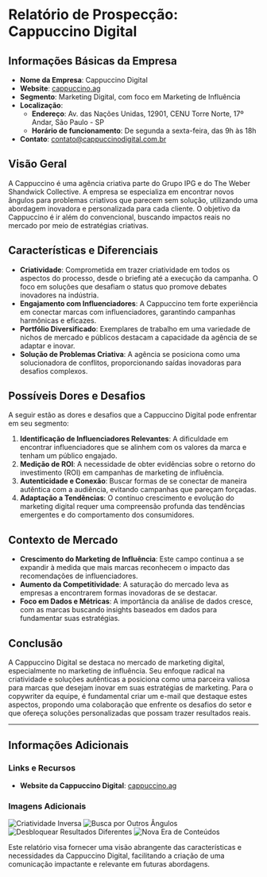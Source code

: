 # Relatório de Prospecção: Cappuccino Digital

## Informações Básicas da Empresa
- **Nome da Empresa**: Cappuccino Digital
- **Website**: [cappuccino.ag](http://www.cappuccino.ag)
- **Segmento**: Marketing Digital, com foco em Marketing de Influência
- **Localização**: 
  - **Endereço**: Av. das Nações Unidas, 12901, CENU Torre Norte, 17º Andar, São Paulo - SP
  - **Horário de funcionamento**: De segunda a sexta-feira, das 9h às 18h
- **Contato**: contato@cappuccinodigital.com.br

## Visão Geral
A Cappuccino é uma agência criativa parte do Grupo IPG e do The Weber Shandwick Collective. A empresa se especializa em encontrar novos ângulos para problemas criativos que parecem sem solução, utilizando uma abordagem inovadora e personalizada para cada cliente. O objetivo da Cappuccino é ir além do convencional, buscando impactos reais no mercado por meio de estratégias criativas.

## Características e Diferenciais
- **Criatividade**: Comprometida em trazer criatividade em todos os aspectos do processo, desde o briefing até a execução da campanha. O foco em soluções que desafiam o status quo promove debates inovadores na indústria.
- **Engajamento com Influenciadores**: A Cappuccino tem forte experiência em conectar marcas com influenciadores, garantindo campanhas harmônicas e eficazes.
- **Portfólio Diversificado**: Exemplares de trabalho em uma variedade de nichos de mercado e públicos destacam a capacidade da agência de se adaptar e inovar.
- **Solução de Problemas Criativa**: A agência se posiciona como uma solucionadora de conflitos, proporcionando saídas inovadoras para desafios complexos.

## Possíveis Dores e Desafios
A seguir estão as dores e desafios que a Cappuccino Digital pode enfrentar em seu segmento:
1. **Identificação de Influenciadores Relevantes**: A dificuldade em encontrar influenciadores que se alinhem com os valores da marca e tenham um público engajado.
2. **Medição de ROI**: A necessidade de obter evidências sobre o retorno do investimento (ROI) em campanhas de marketing de influência.
3. **Autenticidade e Conexão**: Buscar formas de se conectar de maneira autêntica com a audiência, evitando campanhas que pareçam forçadas.
4. **Adaptação a Tendências**: O contínuo crescimento e evolução do marketing digital requer uma compreensão profunda das tendências emergentes e do comportamento dos consumidores.

## Contexto de Mercado
- **Crescimento do Marketing de Influência**: Este campo continua a se expandir à medida que mais marcas reconhecem o impacto das recomendações de influenciadores.
- **Aumento da Competitividade**: A saturação do mercado leva as empresas a encontrarem formas inovadoras de se destacar.
- **Foco em Dados e Métricas**: A importância da análise de dados cresce, com as marcas buscando insights baseados em dados para fundamentar suas estratégias.

## Conclusão
A Cappuccino Digital se destaca no mercado de marketing digital, especialmente no marketing de influência. Seu enfoque radical na criatividade e soluções autênticas a posiciona como uma parceira valiosa para marcas que desejam inovar em suas estratégias de marketing. Para o copywriter da equipe, é fundamental criar um e-mail que destaque estes aspectos, propondo uma colaboração que enfrente os desafios do setor e que ofereça soluções personalizadas que possam trazer resultados reais.

---

## Informações Adicionais
### Links e Recursos
- **Website da Cappuccino Digital**: [cappuccino.ag](http://www.cappuccino.ag)

### Imagens Adicionais
![Criatividade Inversa](https://cappuccino.ag/wp-content/themes/cappuccino-digital/assets/images/upside-down-creativity.png)
![Busca por Outros Ângulos](https://cappuccino.ag/wp-content/themes/cappuccino-digital/assets/images/buscar-outros-angulos.png)
![Desbloquear Resultados Diferentes](https://cappuccino.ag/wp-content/themes/cappuccino-digital/assets/images/desbloquear-diferentes-resultados.png)
![Nova Era de Conteúdos](https://cappuccino.ag/wp-content/themes/cappuccino-digital/assets/images/nova-era-de-conteudos.png)

Este relatório visa fornecer uma visão abrangente das características e necessidades da Cappuccino Digital, facilitando a criação de uma comunicação impactante e relevante em futuras abordagens.